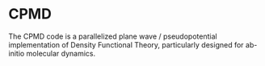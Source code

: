 # CPMD
The CPMD code is a parallelized plane wave / pseudopotential implementation of Density Functional Theory, particularly designed for ab-initio molecular dynamics.
